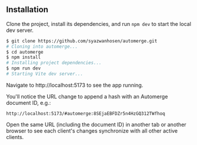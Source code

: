 ## Installation

Clone the project, install its dependencies, and run `npm dev` to start the local dev server.

```bash
$ git clone https://github.com/syazwanhosen/automerge.git
# Cloning into automerge...
$ cd automerge
$ npm install
# Installing project dependencies...
$ npm run dev
# Starting Vite dev server...
```

Navigate to http://localhost:5173 to see the app running. 

You'll notice the URL change to append a hash with an Automerge document ID, e.g.:

`http://localhost:5173/#automerge:8SEjaEBFDZr5n4HzGQ312TWfhoq`

Open the same URL (including the document ID) in another tab or another browser to see each client's changes synchronize with all other active clients.